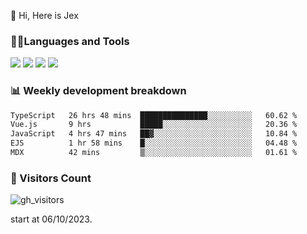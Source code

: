  👋 Hi, Here is Jex

 

### 🧑‍💻Languages and Tools

<code><a href="https://react.dev"><img src="https://api.iconify.design/logos:react.svg" /></a></code>
<code><a href="https://github.com/vuejs/core"><img src="https://api.iconify.design/logos:vue.svg" /></a></code> 
<code><a href="https://github.com/microsoft/TypeScript"><img src="https://api.iconify.design/logos:typescript-icon.svg" /></a></code>
<code><a href="https://threejs.org/"><img src="https://api.iconify.design/logos:threejs.svg" /></a></code>

### 📊 Weekly development breakdown

<!--START_SECTION:waka-->

```txt
TypeScript   26 hrs 48 mins  ███████████████░░░░░░░░░░   60.62 %
Vue.js       9 hrs           █████░░░░░░░░░░░░░░░░░░░░   20.36 %
JavaScript   4 hrs 47 mins   ██▓░░░░░░░░░░░░░░░░░░░░░░   10.84 %
EJS          1 hr 58 mins    █░░░░░░░░░░░░░░░░░░░░░░░░   04.48 %
MDX          42 mins         ▒░░░░░░░░░░░░░░░░░░░░░░░░   01.61 %
```

<!--END_SECTION:waka-->


### 👀 Visitors Count

![gh_visitors](https://profile-counter.glitch.me/jexlau/count.svg)

start at 06/10/2023.
